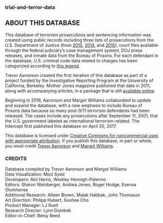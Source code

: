### trial-and-terror-data

## ABOUT THIS DATABASE
This database of terrorism prosecutions and sentencing information was created using public records including three lists of prosecutions from the U.S. Department of Justice (from [2010](https://theintercept.com/document/2017/04/20/nsd-statistics-on-terrorism-convictions-march-2010/), [2014](https://theintercept.com/document/2017/04/20/doj-unsealed-terrorism-convictions-dec-2014/), and [2015](https://theintercept.com/document/2017/04/20/nsd-chart-of-public-terrorism-convictions-dec-2015/)), court files available through the federal judiciary’s case management system, DOJ press releases, and inmate data from the Bureau of Prisons. For each defendant in the database, U.S. criminal code data related to charges has been categorized according to [this legend](https://theintercept.com/document/2017/04/20/criminal-charge-code-legend/).  

Trevor Aaronson created the first iteration of this database as part of a project funded by the Investigative Reporting Program at the University of California, Berkeley. Mother Jones magazine published that data in 2011, along with accompanying articles, in a package that is still [available online](http://www.motherjones.com/special-reports/2011/08/fbi-terrorist-informants).  

Beginning in 2016, Aaronson and Margot Williams collaborated to update and expand the database, with a new emphasis to include Bureau of Prisons data because so many post-9/11 terrorism defendants had been released. The cases include any prosecutions after September 11, 2001, that the U.S. government labeled as international terrorism-related. The Intercept first published this database on April 20, 2017.  

This database is licensed under [Creative Commons for noncommercial uses with appropriate attribution](https://creativecommons.org/licenses/by-nc-sa/4.0/). If you publish this database, in part or whole, you must credit [Trevor Aaronson](https://theintercept.com/staff/trevor-aaronson/) and [Margot Williams](https://theintercept.com/staff/margotwilliams/).  

### CREDITS
Database compiled by Trevor Aaronson and Margot Williams  
Data Visualization: Moiz Syed  
Developers: Akil Harris, Westley Hennigh-Palermo  
Editors: Sharon Weinberger, Andrea Jones, Roger Hodge, Eseosa Olumhense  
Additional Research: Alleen Brown, Malak Habbak, John Thomason  
Art Direction: Philipp Hubert, Soohee Cho  
Product Manager: LJ Ruell  
Research Director: Lynn Dombek  
Editor-in-Chief: Betsy Reed  
